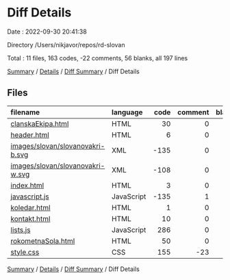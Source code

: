 # Diff Details

Date : 2022-09-30 20:41:38

Directory /Users/nikjavor/repos/rd-slovan

Total : 11 files,  163 codes, -22 comments, 56 blanks, all 197 lines

[Summary](results.md) / [Details](details.md) / [Diff Summary](diff.md) / Diff Details

## Files
| filename | language | code | comment | blank | total |
| :--- | :--- | ---: | ---: | ---: | ---: |
| [clanskaEkipa.html](/clanskaEkipa.html) | HTML | 30 | 0 | 0 | 30 |
| [header.html](/header.html) | HTML | 6 | 0 | 1 | 7 |
| [images/slovan/slovanovakri-b.svg](/images/slovan/slovanovakri-b.svg) | XML | -135 | 0 | 0 | -135 |
| [images/slovan/slovanovakri-w.svg](/images/slovan/slovanovakri-w.svg) | XML | -108 | 0 | 0 | -108 |
| [index.html](/index.html) | HTML | 3 | 0 | 0 | 3 |
| [javascript.js](/javascript.js) | JavaScript | -135 | 1 | 9 | -125 |
| [koledar.html](/koledar.html) | HTML | 1 | 0 | 0 | 1 |
| [kontakt.html](/kontakt.html) | HTML | 10 | 0 | 0 | 10 |
| [lists.js](/lists.js) | JavaScript | 286 | 0 | 3 | 289 |
| [rokometnaSola.html](/rokometnaSola.html) | HTML | 50 | 0 | 5 | 55 |
| [style.css](/style.css) | CSS | 155 | -23 | 38 | 170 |

[Summary](results.md) / [Details](details.md) / [Diff Summary](diff.md) / Diff Details